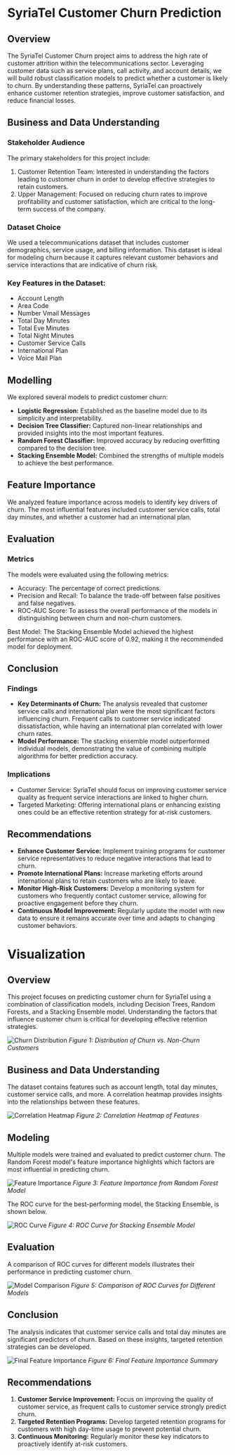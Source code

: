 # **SyriaTel Customer Churn Prediction**

## **Overview**

The SyriaTel Customer Churn project aims to address the high rate of customer attrition within the telecommunications sector. Leveraging customer data such as service plans, call activity, and account details, we will build robust classification models to predict whether a customer is likely to churn. By understanding these patterns, SyriaTel can proactively enhance customer retention strategies, improve customer satisfaction, and reduce financial losses.

## **Business and Data Understanding**  

### **Stakeholder Audience**  

The primary stakeholders for this project include:

1. Customer Retention Team: Interested in understanding the factors leading to customer churn in order to develop effective strategies to retain customers.   
2. Upper Management: Focused on reducing churn rates to improve profitability and customer satisfaction, which are critical to the long-term success of the company.  

### **Dataset Choice**  

We used a telecommunications dataset that includes customer demographics, service usage, and billing information. This dataset is ideal for modeling churn because it captures relevant customer behaviors and service interactions that are indicative of churn risk.   

### **Key Features in the Dataset:**  

* Account Length  
* Area Code  
* Number Vmail Messages  
* Total Day Minutes  
* Total Eve Minutes  
* Total Night Minutes  
* Customer Service Calls  
* International Plan  
* Voice Mail Plan  

## **Modelling**  

We explored several models to predict customer churn:  

* **Logistic Regression:** Established as the baseline model due to its simplicity and interpretability.  
* **Decision Tree Classifier:** Captured non-linear relationships and provided insights into the most important features.  
* **Random Forest Classifier:** Improved accuracy by reducing overfitting compared to the decision tree.  
* **Stacking Ensemble Model:** Combined the strengths of multiple models to achieve the best performance.  

## **Feature Importance**  

We analyzed feature importance across models to identify key drivers of churn. The most influential features included customer service calls, total day minutes, and whether a customer had an international plan.  

## **Evaluation**  

### **Metrics**  
The models were evaluated using the following metrics:  

* Accuracy: The percentage of correct predictions.  
* Precision and Recall: To balance the trade-off between false positives and false negatives.  
* ROC-AUC Score: To assess the overall performance of the models in distinguishing between churn and non-churn customers.  

Best Model: The Stacking Ensemble Model achieved the highest performance with an ROC-AUC score of 0.92, making it the recommended model for deployment.  

## **Conclusion**  
### **Findings**  

* **Key Determinants of Churn:** The analysis revealed that customer service calls and international plan were the most significant factors influencing churn. Frequent calls to customer service indicated dissatisfaction, while having an international plan correlated with lower churn rates.  
* **Model Performance:** The stacking ensemble model outperformed individual models, demonstrating the value of combining multiple algorithms for better prediction accuracy.   

### **Implications**  

* Customer Service: SyriaTel should focus on improving customer service quality as frequent service interactions are linked to higher churn.  
* Targeted Marketing: Offering international plans or enhancing existing ones could be an effective retention strategy for at-risk customers.  

## **Recommendations** 

* **Enhance Customer Service:** Implement training programs for customer service representatives to reduce negative interactions that lead to churn.  
* **Promote International Plans:** Increase marketing efforts around international plans to retain customers who are likely to leave.  
* **Monitor High-Risk Customers:** Develop a monitoring system for customers who frequently contact customer service, allowing for proactive engagement before they churn.  
* **Continuous Model Improvement:** Regularly update the model with new data to ensure it remains accurate over time and adapts to changing customer behaviors.  


# **Visualization**

## Overview

This project focuses on predicting customer churn for SyriaTel using a combination of classification models, including Decision Trees, Random Forests, and a Stacking Ensemble model. Understanding the factors that influence customer churn is critical for developing effective retention strategies.

![Churn Distribution](images/churn_distribution.png)
*Figure 1: Distribution of Churn vs. Non-Churn Customers*

## Business and Data Understanding

The dataset contains features such as account length, total day minutes, customer service calls, and more. A correlation heatmap provides insights into the relationships between these features.

![Correlation Heatmap](images/correlation_heatmap.png)
*Figure 2: Correlation Heatmap of Features*

## Modeling

Multiple models were trained and evaluated to predict customer churn. The Random Forest model's feature importance highlights which factors are most influential in predicting churn.

![Feature Importance](images/feature_importance.png)
*Figure 3: Feature Importance from Random Forest Model*

The ROC curve for the best-performing model, the Stacking Ensemble, is shown below.

![ROC Curve](images/roc_curve.png)
*Figure 4: ROC Curve for Stacking Ensemble Model*

## Evaluation

A comparison of ROC curves for different models illustrates their performance in predicting customer churn.

![Model Comparison](images/model_comparison.png)
*Figure 5: Comparison of ROC Curves for Different Models*

## Conclusion

The analysis indicates that customer service calls and total day minutes are significant predictors of churn. Based on these insights, targeted retention strategies can be developed.

![Final Feature Importance](images/final_feature_importance.png)
*Figure 6: Final Feature Importance Summary*

## Recommendations

1. **Customer Service Improvement:** Focus on improving the quality of customer service, as frequent calls to customer service strongly predict churn.
2. **Targeted Retention Programs:** Develop targeted retention programs for customers with high day-time usage to prevent potential churn.
3. **Continuous Monitoring:** Regularly monitor these key indicators to proactively identify at-risk customers.

